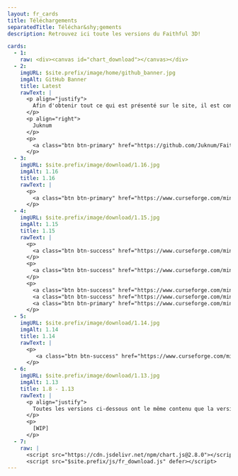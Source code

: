 ```yaml
---
layout: fr_cards
title: Téléchargements
separatedTitle: Téléchar&shy;gements
description: Retrouvez ici toute les versions du Faithful 3D!

cards:
  - 1:
    raw: <div><canvas id="chart_download"></canvas></div>
  - 2:
    imgURL: $site.prefix/image/home/github_banner.jpg
    imgAlt: GitHub Banner
    title: Latest
    rawText: |
      <p align="justify">
        Afin d'obtenir tout ce qui est présenté sur le site, il est conseillé de télécharger la version GitHub. Noter aussi que de vielles versions ne seront plus compatibles avec celle-ci. Allez vous plaindre à Mojang ;)
      </p>
      <p align="right">
        Juknum
      </p>
      <p>
        <a class="btn btn-primary" href="https://github.com/Juknum/Faithful-3D">GitHub</a>
      </p>
  - 3:
    imgURL: $site.prefix/image/download/1.16.jpg
    imgAlt: 1.16
    title: 1.16
    rawText: |
      <p>
        <a class="btn btn-primary" href="https://www.curseforge.com/minecraft/texture-packs/faithful-3d/files/2938029">1.16 - 20w17a</a>
      </p>
  - 4:
    imgURL: $site.prefix/image/download/1.15.jpg
    imgAlt: 1.15
    title: 1.15
    rawText: |
      <p>
        <a class="btn btn-success" href="https://www.curseforge.com/minecraft/texture-packs/faithful-3d/files/2877605">1.15.2 - r1</a>
      </p>
      <p>
        <a class="btn btn-success" href="https://www.curseforge.com/minecraft/texture-packs/faithful-3d/files/2849351">1.15.1 - r1</a>
      </p>
      <p>
        <a class="btn btn-success" href="https://www.curseforge.com/minecraft/texture-packs/faithful-3d/files/2842038">1.15 - r2</a>
        <a class="btn btn-success" href="https://www.curseforge.com/minecraft/texture-packs/faithful-3d/files/2840966">1.15 - r1</a>
        <a class="btn btn-primary" href="https://www.curseforge.com/minecraft/texture-packs/faithful-3d/files/2832299">1.15 - s1</a>
      </p>
  - 5:
    imgURL: $site.prefix/image/download/1.14.jpg
    imgAlt: 1.14
    title: 1.14
    rawText: |
      <p>
         <a class="btn btn-success" href="https://www.curseforge.com/minecraft/texture-packs/faithful-3d/files/2825892">1.14.x - r1</a>
      </p>
  - 6:
    imgURL: $site.prefix/image/download/1.13.jpg
    imgAlt: 1.13
    title: 1.8 - 1.13
    rawText: |
      <p align="justify">
        Toutes les versions ci-dessous ont le même contenu que la version 1.14. Elles ne seront plus mis à jour.
      </p>
      <p>
        [WIP]
      </p>
  - 7:
    raw: |
      <script src="https://cdn.jsdelivr.net/npm/chart.js@2.8.0"></script>
      <script src="$site.prefix/js/fr_download.js" defer></script>
---
```

